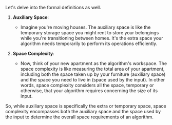 Let's delve into the formal definitions as well.

1. **Auxiliary Space**:
   - Imagine you're moving houses. The auxiliary space is like the temporary storage space you might rent to store your belongings while you're transitioning between homes. It's the extra space your algorithm needs temporarily to perform its operations efficiently.

2. **Space Complexity**:
   - Now, think of your new apartment as the algorithm's workspace. The space complexity is like measuring the total area of your apartment, including both the space taken up by your furniture (auxiliary space) and the space you need to live in (space used by the input). In other words, space complexity considers all the space, temporary or otherwise, that your algorithm requires concerning the size of its input.

So, while auxiliary space is specifically the extra or temporary space, space complexity encompasses both the auxiliary space and the space used by the input to determine the overall space requirements of an algorithm.